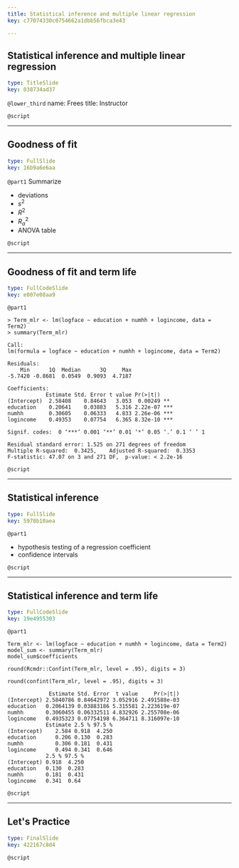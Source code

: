 ```yaml
---
title: Statistical inference and multiple linear regression
key: c77074330c0754662a1dbb56fbca3e43

---
```

## Statistical inference and multiple linear regression

```yaml
type: TitleSlide
key: 038734ad37
```





`@lower_third`
name: Frees
title: Instructor

`@script`




---
## Goodness of fit

```yaml
type: FullSlide
key: 16b9a6e6aa
```

`@part1`
Summarize 

- deviations
- $s^2$
- $R^2$
- $R_a^2$
- ANOVA table





`@script`




---
## Goodness of fit and term life

```yaml
type: FullCodeSlide
key: e007e08aa9
```

`@part1`
```
> Term_mlr <- lm(logface ~ education + numhh + logincome, data = Term2)
> summary(Term_mlr)

Call:
lm(formula = logface ~ education + numhh + logincome, data = Term2)

Residuals:
    Min      1Q  Median      3Q     Max 
-5.7420 -0.8681  0.0549  0.9093  4.7187 

Coefficients:
            Estimate Std. Error t value Pr(>|t|)    
(Intercept)  2.58408    0.84643   3.053  0.00249 ** 
education    0.20641    0.03883   5.316 2.22e-07 ***
numhh        0.30605    0.06333   4.833 2.26e-06 ***
logincome    0.49353    0.07754   6.365 8.32e-10 ***

Signif. codes:  0 ‘***’ 0.001 ‘**’ 0.01 ‘*’ 0.05 ‘.’ 0.1 ‘ ’ 1

Residual standard error: 1.525 on 271 degrees of freedom
Multiple R-squared:  0.3425,	Adjusted R-squared:  0.3353 
F-statistic: 47.07 on 3 and 271 DF,  p-value: < 2.2e-16
```





`@script`




---
## Statistical inference

```yaml
type: FullSlide
key: 5978b10aea
```

`@part1`
- hypothesis testing of a regression coefficient
- confidence intervals





`@script`




---
## Statistical inference and term life

```yaml
type: FullCodeSlide
key: 19e4955303
```

`@part1`
```
Term_mlr <- lm(logface ~ education + numhh + logincome, data = Term2)
model_sum <- summary(Term_mlr)
model_sum$coefficients

round(Rcmdr::Confint(Term_mlr, level = .95), digits = 3)

round(confint(Term_mlr, level = .95), digits = 3)

             Estimate Std. Error  t value     Pr(>|t|)
(Intercept) 2.5840786 0.84642972 3.052916 2.491588e-03
education   0.2064139 0.03883186 5.315581 2.223619e-07
numhh       0.3060455 0.06332511 4.832926 2.255708e-06
logincome   0.4935323 0.07754198 6.364711 8.316097e-10
            Estimate 2.5 % 97.5 %
(Intercept)    2.584 0.918  4.250
education      0.206 0.130  0.283
numhh          0.306 0.181  0.431
logincome      0.494 0.341  0.646
            2.5 % 97.5 %
(Intercept) 0.918  4.250
education   0.130  0.283
numhh       0.181  0.431
logincome   0.341  0.64

```





`@script`




---
## Let's Practice

```yaml
type: FinalSlide
key: 422167c8d4
```






`@script`



